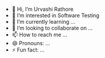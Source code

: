 - 👋 Hi, I’m Urvashi Rathore
- 👀 I’m interested in Software Testing
- 🌱 I’m currently learning ...
- 💞️ I’m looking to collaborate on ...
- 📫 How to reach me ...
- 😄 Pronouns: ...
- ⚡ Fun fact: ...

<!---
rathoreurvashi/rathoreurvashi is a ✨ special ✨ repository because its `README.md` (this file) appears on your GitHub profile.
You can click the Preview link to take a look at your changes.
--->
